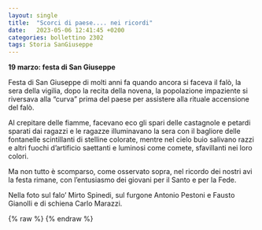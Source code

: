 ```yaml
---
layout: single
title:  "Scorci di paese.... nei ricordi"
date:   2023-05-06 12:41:45 +0200
categories: bollettino 2302
tags: Storia SanGiuseppe
---
```


__19 marzo: festa di San Giuseppe__

Festa di San Giuseppe di molti anni fa quando ancora si faceva il falò, la sera della vigilia, dopo la recita della novena, la popolazione impaziente si riversava alla “curva” prima del paese per assistere alla rituale accensione del falò.

Al crepitare delle fiamme, facevano eco gli spari delle castagnole e petardi sparati dai ragazzi e le ragazze illuminavano la sera con il bagliore delle fontanelle scintillanti di stelline colorate, mentre nel cielo buio salivano razzi e altri fuochi d’artificio saettanti e luminosi come comete, sfavillanti nei loro colori.

Ma non tutto è scomparso, come osservato sopra, nel ricordo dei nostri avi la festa rimane, con l’entusiasmo dei giovani per il Santo e per la Fede.

Nella foto sul falo’ Mirto Spinedi, sul furgone Antonio Pestoni e Fausto Gianolli
e di schiena Carlo Marazzi. 

{% raw %}<img class="full"
     src="/assets/images/bollettino2302/falo_san_giuseppe_1968.jpg"
     alt="">
{% endraw %}



